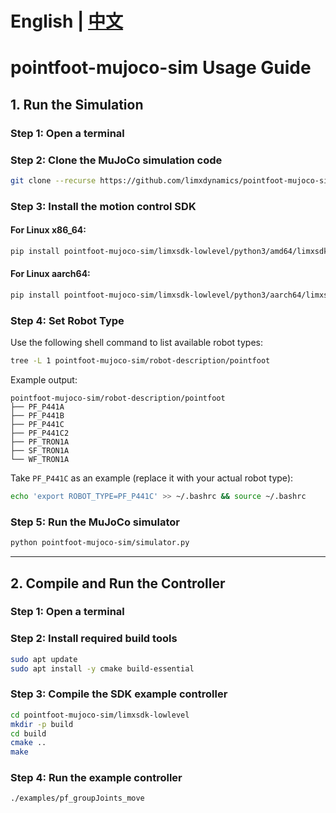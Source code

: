 # English | [中文](README_cn.md)
# pointfoot-mujoco-sim Usage Guide

## 1. Run the Simulation

### Step 1: Open a terminal

### Step 2: Clone the MuJoCo simulation code

```bash
git clone --recurse https://github.com/limxdynamics/pointfoot-mujoco-sim.git
```

### Step 3: Install the motion control SDK

#### For Linux x86_64:

```bash
pip install pointfoot-mujoco-sim/limxsdk-lowlevel/python3/amd64/limxsdk-*-py3-none-any.whl
```

#### For Linux aarch64:

```bash
pip install pointfoot-mujoco-sim/limxsdk-lowlevel/python3/aarch64/limxsdk-*-py3-none-any.whl
```

### Step 4: Set Robot Type

Use the following shell command to list available robot types:

```bash
tree -L 1 pointfoot-mujoco-sim/robot-description/pointfoot
```

Example output:

```
pointfoot-mujoco-sim/robot-description/pointfoot
├── PF_P441A
├── PF_P441B
├── PF_P441C
├── PF_P441C2
├── PF_TRON1A
├── SF_TRON1A
└── WF_TRON1A
```

Take `PF_P441C` as an example (replace it with your actual robot type):

```bash
echo 'export ROBOT_TYPE=PF_P441C' >> ~/.bashrc && source ~/.bashrc
```

### Step 5: Run the MuJoCo simulator

```bash
python pointfoot-mujoco-sim/simulator.py
```

---

## 2. Compile and Run the Controller

### Step 1: Open a terminal

### Step 2: Install required build tools

```bash
sudo apt update
sudo apt install -y cmake build-essential
```

### Step 3: Compile the SDK example controller

```bash
cd pointfoot-mujoco-sim/limxsdk-lowlevel
mkdir -p build
cd build
cmake ..
make
```

### Step 4: Run the example controller

```bash
./examples/pf_groupJoints_move
```